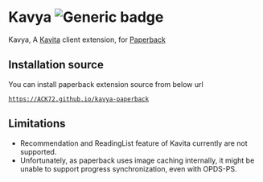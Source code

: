 # Kavya ![Generic badge](https://img.shields.io/badge/version-1.1.1-green.svg)
Kavya, A [Kavita](https://www.kavitareader.com/) client extension, for [Paperback](https://paperback.moe/)


## Installation source
You can install paperback extension source from below url

[`https://ACK72.github.io/kavya-paperback`](https://ACK72.github.io/kavya-paperback)

## Limitations

- Recommendation and ReadingList feature of Kavita currently are not supported.
- Unfortunately, as paperback uses image caching internally, it might be unable to support progress synchronization, even with OPDS-PS.
